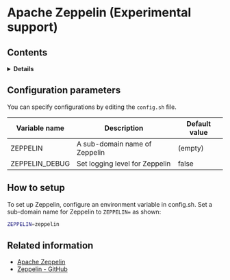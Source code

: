 # Apache Zeppelin (Experimental support)

## Contents

<details>
<summary><strong>Details</strong></summary>

-   [Configuration parameters](#configuration-parameters)
-   [How to setup](#how-to-setup)
-   [Related information](#related-information)

</details>

## Configuration parameters

You can specify configurations by editing the `config.sh` file.

| Variable name   | Description                    | Default value |
| --------------- | ------------------------------ | ------------- |
| ZEPPELIN        | A sub-domain name of Zeppelin  | (empty)       |
| ZEPPELIN\_DEBUG | Set logging level for Zeppelin | false         |

## How to setup

To set up Zeppelin, configure an environment variable in config.sh.
Set a sub-domain name for Zeppelin to `ZEPPELIN=` as shown:

```bash
ZEPPELIN=zeppelin
```

## Related information

-   [Apache Zeppelin](https://zeppelin.apache.org/)
-   [Zeppelin - GitHub](https://github.com/apache/zeppelin)
